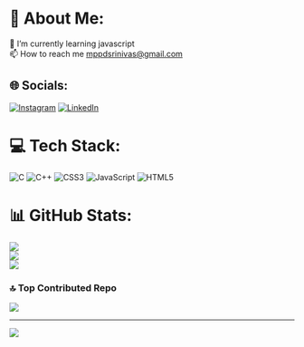 # 💫 About Me:
🌱 I’m currently learning javascript<br>📫 How to reach me mppdsrinivas@gmail.com


## 🌐 Socials:
[![Instagram](https://img.shields.io/badge/Instagram-%23E4405F.svg?logo=Instagram&logoColor=white)](https://instagram.com/https://www.instagram.com/_srinivas_007/profilecard/?igsh=MmFtYmxqd3F4NHhw) [![LinkedIn](https://img.shields.io/badge/LinkedIn-%230077B5.svg?logo=linkedin&logoColor=white)](https://linkedin.com/in/https://www.linkedin.com/in/msrinivas365/) 

# 💻 Tech Stack:
![C](https://img.shields.io/badge/c-%2300599C.svg?style=for-the-badge&logo=c&logoColor=white) ![C++](https://img.shields.io/badge/c++-%2300599C.svg?style=for-the-badge&logo=c%2B%2B&logoColor=white) ![CSS3](https://img.shields.io/badge/css3-%231572B6.svg?style=for-the-badge&logo=css3&logoColor=white) ![JavaScript](https://img.shields.io/badge/javascript-%23323330.svg?style=for-the-badge&logo=javascript&logoColor=%23F7DF1E) ![HTML5]([https://img.shields.io/badge/html5-%23E34F26.svg?style=for-the-badge&logo=html5&logoColor=white](https://images.app.goo.gl/3V6a2hfyp6hHN4Vu6))
# 📊 GitHub Stats:
![](https://github-readme-stats.vercel.app/api?username=Srinivas03062005&theme=radical&hide_border=true&include_all_commits=false&count_private=false)<br/>
![](https://github-readme-streak-stats.herokuapp.com/?user=Srinivas03062005&theme=radical&hide_border=true)<br/>
![](https://github-readme-stats.vercel.app/api/top-langs/?username=Srinivas03062005&theme=radical&hide_border=true&include_all_commits=false&count_private=false&layout=compact)

### 🔝 Top Contributed Repo
![](https://github-contributor-stats.vercel.app/api?username=Srinivas03062005&limit=5&theme=dark&combine_all_yearly_contributions=true)

---
[![](https://visitcount.itsvg.in/api?id=Srinivas03062005&icon=0&color=0)](https://visitcount.itsvg.in)

<!-- Proudly created with GPRM ( https://gprm.itsvg.in ) -->
